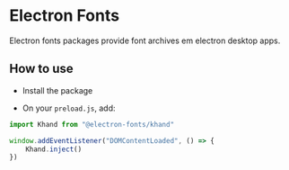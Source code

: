 # Electron Fonts

Electron fonts packages provide font archives em electron desktop apps.

## How to use

* Install the package

* On your `preload.js`, add:

```ts
import Khand from "@electron-fonts/khand"

window.addEventListener("DOMContentLoaded", () => {
    Khand.inject()
})
```
